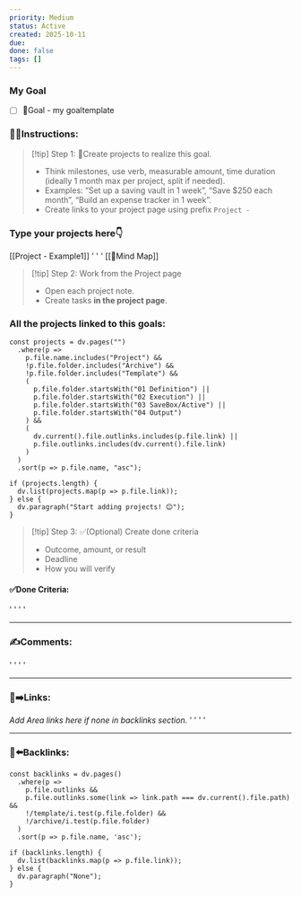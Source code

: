 ```yaml
---
priority: Medium
status: Active
created: 2025-10-11
due:
done: false
tags: []
---
```


### My Goal
- [ ] 🎯Goal - my goaltemplate


### 👷‍♂️Instructions:
> [!tip] Step 1: 🚀Create projects to realize this goal.
> - Think milestones, use verb, measurable amount, time duration (ideally 1 month max per project, split if needed).
> - Examples: “Set up a saving vault in 1 week”, “Save $250 each month”, “Build an expense tracker in 1 week”.
> - Create links to your project page using prefix `Project - `

### Type your projects here👇
[[Project - Example1]]
'
'
'
[[🧠Mind Map]]


> [!tip] Step 2: Work from the Project page
> - Open each project note.
> - Create tasks **in the project page**.

### All the projects linked to this goals:
~~~dataviewjs
const projects = dv.pages("")
  .where(p =>
    p.file.name.includes("Project") &&
    !p.file.folder.includes("Archive") &&
    !p.file.folder.includes("Template") &&
    (
      p.file.folder.startsWith("01 Definition") ||
      p.file.folder.startsWith("02 Execution") ||
      p.file.folder.startsWith("03 SaveBox/Active") ||
      p.file.folder.startsWith("04 Output")
    ) &&
    (
      dv.current().file.outlinks.includes(p.file.link) ||
      p.file.outlinks.includes(dv.current().file.link)
    )
  )
  .sort(p => p.file.name, "asc");

if (projects.length) {
  dv.list(projects.map(p => p.file.link));
} else {
  dv.paragraph("Start adding projects! 😊");
}
~~~
> [!tip] Step 3: ✅(Optional) Create done criteria
> - Outcome, amount, or result
> - Deadline
> - How you will verify

#### ✅Done Criteria:
'
'
'
'
___
### ✍️Comments:
'
'
'
'
___

### 🔗➡️Links:
*Add Area links here if none in backlinks section.*
'
'
'
'
___
### 🔗⬅️Backlinks:
~~~dataviewjs
const backlinks = dv.pages()
  .where(p =>
    p.file.outlinks &&
    p.file.outlinks.some(link => link.path === dv.current().file.path) &&
    !/template/i.test(p.file.folder) &&
    !/archive/i.test(p.file.folder)
  )
  .sort(p => p.file.name, 'asc');

if (backlinks.length) {
  dv.list(backlinks.map(p => p.file.link));
} else {
  dv.paragraph("None");
}
~~~

